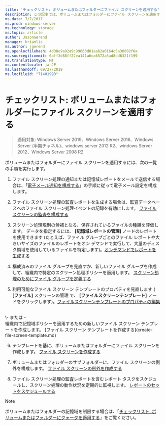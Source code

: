 ```yaml
---
title: 'チェックリスト: ボリュームまたはフォルダーにファイル スクリーンを適用する'
description: この記事では、ボリュームまたはフォルダーにファイル スクリーンを適用する方法を説明します。
ms.date: 7/7/2017
ms.prod: windows-server
ms.technology: storage
ms.topic: article
author: JasonGerend
manager: brianlic
ms.author: jgerend
ms.openlocfilehash: 4d38e9a92a9c99663d81aab2a0164c5a30002f6a
ms.sourcegitcommit: 6aff3d88ff22ea141a6ea6572a5ad8dd6321f199
ms.translationtype: MT
ms.contentlocale: ja-JP
ms.lasthandoff: 09/27/2019
ms.locfileid: "71401993"
---
```

# <a name="checklist---apply-a-file-screen-to-a-volume-or-folder"></a>チェックリスト: ボリュームまたはフォルダーにファイル スクリーンを適用する

> 適用対象: Windows Server 2019、Windows Server 2016、Windows Server (半期チャネル)、windows server 2012 R2、windows Server 2012、Windows Server 2008 R2

ボリュームまたはフォルダーにファイル スクリーンを適用するには、次の一覧の手順を実行します。
1. ファイル スクリーン処理の通知または記憶域レポートをメールで送信する場合は、「[電子メール通知を構成する](configure-email-notifications.md)」の手順に従って電子メール設定を構成します。

2. ファイル スクリーン処理の監査レポートを生成する場合は、監査データベースへのファイル スクリーン処理イベントの記録を有効にします。
[ファイル スクリーンの監査を構成する](configure-file-screen-audit.md)

3. スクリーン処理規則の候補となる、保存されているファイルの種類を評価します。 データを指定するには、 **[記憶域レポートの管理]** ノードのレポートを使用できます (たとえば、ファイル グループごとのファイル レポートや大きいサイズのファイルのレポートをオン デマンドで実行して、大量のディスク領域を使用しているファイルを特定します)。[オンデマンドでレポートを生成する](generate-reports-on-demand.md) 

4. 構成済みのファイル グループを見直すか、新しいファイル グループを作成して、組織内で特定のスクリーン処理ポリシーを適用します。 [スクリーン処理のためにファイル グループを定義する](define-file-groups-for-screening.md)  

5. 利用可能なファイル スクリーン テンプレートのプロパティを見直します ( **[ファイル]** スクリーンの管理 で、 **[ファイルスクリーンテンプレート]** ノードをクリックします)。[ファイルスクリーンテンプレートのプロパティの編集](edit-file-screen-template-properties.md) 
<br />
 \- または -
 <br /> 組織内で記憶域ポリシーを適用するための新しいファイル スクリーン テンプレートを作成します。  [ファイル スクリーン テンプレートを作成する](create-file-screen-template.md) 

6. テンプレートを基に、ボリュームまたはフォルダーにファイル スクリーンを作成します。 
 [ファイル スクリーンを作成する](create-file-screen.md)
 
7. ボリュームまたはフォルダーのサブフォルダーに、ファイル スクリーンの例外を構成します。 [ファイル スクリーンの例外を作成する](create-file-screen-exception.md) 

8. ファイル スクリーン処理の監査レポートを含むレポート タスクをスケジュールし、スクリーン処理の動作状況を定期的に監視します。
  [レポートのセットをスケジュールする](schedule-set-of-reports.md)


> [!NOTE]
> ボリュームまたはフォルダーの記憶域を制限する場合は、「[チェックリスト: ボリュームまたはフォルダーにクォータを適用する](checklist-apply-file-screen-to-volume-or-folder.md)」をご覧ください。